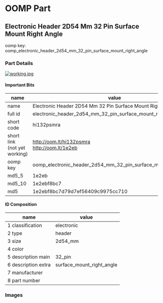 # OOMP Part  
## Electronic Header 2D54 Mm 32 Pin Surface Mount Right Angle  
  
oomp key: oomp_electronic_header_2d54_mm_32_pin_surface_mount_right_angle  
  
### Part Details  
  
[![working.jpg](working_600.jpg)](working.jpg)  
  
#### Important Bits  
| name | value | 
| --- | --- | 
| name | Electronic Header 2D54 Mm 32 Pin Surface Mount Right Angle | 
| full id | electronic_header_2d54_mm_32_pin_surface_mount_right_angle | 
| short code | hi132psmra | 
| short link<br>(not yet working) | http://oom.lt/hi132psmra<br>http://oom.lt/1e2eb | 
| oomp key | oomp_electronic_header_2d54_mm_32_pin_surface_mount_right_angle | 
| md5_5 | 1e2eb | 
| md5_10 | 1e2ebf8bc7 | 
| md5 | 1e2ebf8bc7d79d7ef56409c9975cc710 | 
#### ID Composition  
| name | value | 
| --- | --- | 
| 1 classification | electronic | 
| 2 type | header | 
| 3 size | 2d54_mm | 
| 4 color |  | 
| 5 description main | 32_pin | 
| 6 description extra | surface_mount_right_angle | 
| 7 manufacturer |  | 
| 8 part number |  | 
### Images  
